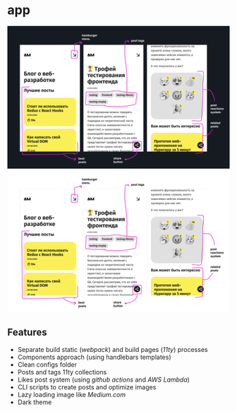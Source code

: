 # app

![](./packages/app/src/assets/images/common/preview-github@dark.png#gh-dark-mode-only)![](./packages/app/src/assets/images/common/preview-github@light.png#gh-light-mode-only)

## Features

- Separate build static (*webpack*) and build pages (*11ty*) processes
- Components approach (using handlebars templates)
- Clean configs folder
- Posts and tags 11ty collections
- Likes post system (using *github actions* and *AWS Lambda*)
- CLI scripts to create posts and optimize images
- Lazy loading image like *Medium.com*
- Dark theme
